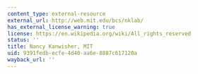 ```yaml
---
content_type: external-resource
external_url: http://web.mit.edu/bcs/nklab/
has_external_license_warning: true
license: https://en.wikipedia.org/wiki/All_rights_reserved
status: ''
title: Nancy Kanwisher, MIT
uid: 9391fedb-ecfe-4d40-aa6e-8887c617120a
wayback_url: ''
---
```

